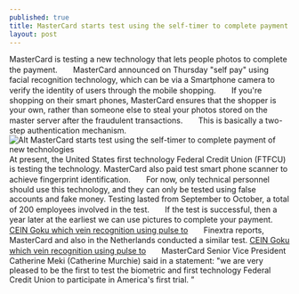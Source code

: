 ```yaml
---
published: true
title: MasterCard starts test using the self-timer to complete payment of new technologies
layout: post
---
```

MasterCard is testing a new technology that lets people photos to complete the payment.　　MasterCard announced on Thursday \"self pay\" using facial recognition technology, which can be via a Smartphone camera to verify the identity of users through the mobile shopping.　　If you\'re shopping on their smart phones, MasterCard ensures that the shopper is your own, rather than someone else to steal your photos stored on the master server after the fraudulent transactions.　　This is basically a two-step authentication mechanism.![Alt MasterCard starts test using the self-timer to complete payment of new technologies](https://c2.staticflickr.com/2/1695/25458942184_0e20f8ed10_z.jpg)　　At present, the United States first technology Federal Credit Union (FTFCU) is testing the technology. MasterCard also paid test smart phone scanner to achieve fingerprint identification.　　For now, only technical personnel should use this technology, and they can only be tested using false accounts and fake money. Testing lasted from September to October, a total of 200 employees involved in the test.　　If the test is successful, then a year later at the earliest we can use pictures to complete your payment. [CEIN Goku which vein recognition using pulse to](http://www.everweek.com/blog/2016/03/cein-goku-which-vein-recognition-using-pulse-to-encrypt/)　　Finextra reports, MasterCard and also in the Netherlands conducted a similar test. [CEIN Goku which vein recognition using pulse to](http://www.everweek.com/blog/2016/03/cein-goku-which-vein-recognition-using-pulse-to-encrypt/)　　MasterCard Senior Vice President Catherine Meki (Catherine Murchie) said in a statement: \"we are very pleased to be the first to test the biometric and first technology Federal Credit Union to participate in America\'s first trial. ”
